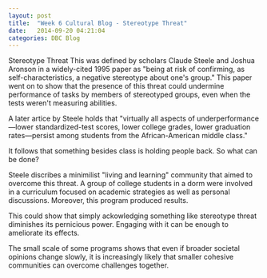```yaml
---
layout: post
title:  "Week 6 Cultural Blog - Stereotype Threat"
date:   2014-09-20 04:21:04
categories: DBC Blog
---
```

Stereotype Threat
This was defined by scholars Claude Steele and Joshua Aronson in a widely-cited 1995 paper as "being at risk of confirming, as self-characteristics, a negative stereotype about one's group."  This paper went on to show that the presence of this threat could undermine performance of tasks by members of stereotyped groups, even when the tests weren't measuring abilities.

A later artice by Steele holds that "virtually all aspects of underperformance—lower standardized-test scores, lower college grades, lower graduation rates—persist among students from the African-American middle class."

It follows that something besides class is holding people back.  So what can be done?

Steele discribes a minimilist "living and learning" community that aimed to overcome this threat.  A group of college students in a dorm were involved in a curriculum focused on academic strategies as well as personal discussions.  Moreover, this program produced results.

This could show that simply ackowledging something like stereotype threat diminishes its pernicious power.  Engaging with it can be enough to ameliorate its effects.

The small scale of some programs shows that even if broader societal opinions change slowly, it is increasingly likely that smaller cohesive communities can overcome challenges together.